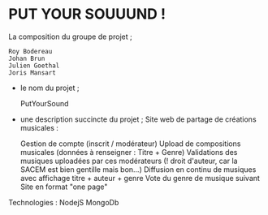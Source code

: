 <h1> PUT YOUR SOUUUND ! </h1>
La composition du groupe de projet ;

    Roy Bodereau
    Johan Brun
    Julien Goethal
    Joris Mansart

- le nom du projet ;

     PutYourSound

- une description succincte du projet ;
 Site web de partage de créations musicales :

    Gestion de compte (inscrit / modérateur)
    Upload de compositions musicales (données à renseigner : Titre + Genre)
    Validations des musiques uploadées par ces modérateurs (! droit d'auteur, car la SACEM est bien gentille mais bon...)
    Diffusion en continu de musiques avec affichage titre + auteur + genre
    Vote du genre de musique suivant
    Site en format "one page"


Technologies :
	NodejS
	MongoDb
